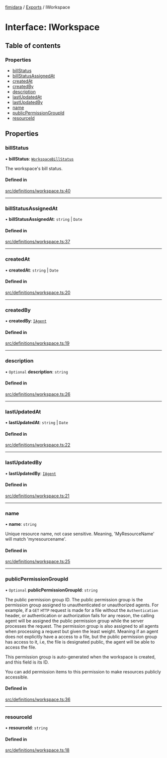 [fimidara](../README.md) / [Exports](../modules.md) / IWorkspace

# Interface: IWorkspace

## Table of contents

### Properties

- [billStatus](IWorkspace.md#billstatus)
- [billStatusAssignedAt](IWorkspace.md#billstatusassignedat)
- [createdAt](IWorkspace.md#createdat)
- [createdBy](IWorkspace.md#createdby)
- [description](IWorkspace.md#description)
- [lastUpdatedAt](IWorkspace.md#lastupdatedat)
- [lastUpdatedBy](IWorkspace.md#lastupdatedby)
- [name](IWorkspace.md#name)
- [publicPermissionGroupId](IWorkspace.md#publicpermissiongroupid)
- [resourceId](IWorkspace.md#resourceid)

## Properties

### billStatus

• **billStatus**: [`WorkspaceBillStatus`](../enums/WorkspaceBillStatus.md)

The workspace's bill status.

#### Defined in

[src/definitions/workspace.ts:40](https://github.com/softkave/files-js/blob/852341e/src/definitions/workspace.ts#L40)

___

### billStatusAssignedAt

• **billStatusAssignedAt**: `string` \| `Date`

#### Defined in

[src/definitions/workspace.ts:37](https://github.com/softkave/files-js/blob/852341e/src/definitions/workspace.ts#L37)

___

### createdAt

• **createdAt**: `string` \| `Date`

#### Defined in

[src/definitions/workspace.ts:20](https://github.com/softkave/files-js/blob/852341e/src/definitions/workspace.ts#L20)

___

### createdBy

• **createdBy**: [`IAgent`](IAgent.md)

#### Defined in

[src/definitions/workspace.ts:19](https://github.com/softkave/files-js/blob/852341e/src/definitions/workspace.ts#L19)

___

### description

• `Optional` **description**: `string`

#### Defined in

[src/definitions/workspace.ts:26](https://github.com/softkave/files-js/blob/852341e/src/definitions/workspace.ts#L26)

___

### lastUpdatedAt

• **lastUpdatedAt**: `string` \| `Date`

#### Defined in

[src/definitions/workspace.ts:22](https://github.com/softkave/files-js/blob/852341e/src/definitions/workspace.ts#L22)

___

### lastUpdatedBy

• **lastUpdatedBy**: [`IAgent`](IAgent.md)

#### Defined in

[src/definitions/workspace.ts:21](https://github.com/softkave/files-js/blob/852341e/src/definitions/workspace.ts#L21)

___

### name

• **name**: `string`

Unique resource name, not case sensitive. Meaning, 'MyResourceName' will match 'myresourcename'.

#### Defined in

[src/definitions/workspace.ts:25](https://github.com/softkave/files-js/blob/852341e/src/definitions/workspace.ts#L25)

___

### publicPermissionGroupId

• `Optional` **publicPermissionGroupId**: `string`

The public permission group ID.
The public permission group is the permission group assigned to unauthenticated or unauthorized agents. For example, if a `GET` `HTTP` request is made for a file without the `Authentication` header, or authentication or authorization fails for any reason, the calling agent will be assigned the public permission group while the server processes the request. The permission group is also assigned to all agents when processing a request but given the least weight. Meaning if an agent does not explicitly have a access to a file, but the public permission group has access to it, i.e, the file is designated public, the agent will be able to access the file.

This permission group is auto-generated when the workspace is created, and this field is its ID.

You can add permission items to this permission to make resources publicly accessible.

#### Defined in

[src/definitions/workspace.ts:36](https://github.com/softkave/files-js/blob/852341e/src/definitions/workspace.ts#L36)

___

### resourceId

• **resourceId**: `string`

#### Defined in

[src/definitions/workspace.ts:18](https://github.com/softkave/files-js/blob/852341e/src/definitions/workspace.ts#L18)
